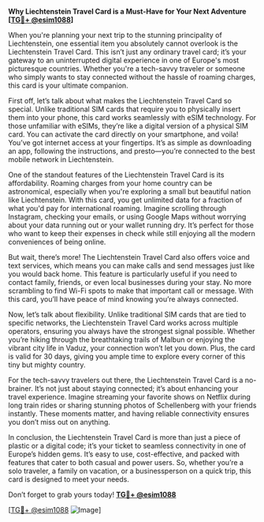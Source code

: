 **Why Liechtenstein Travel Card is a Must-Have for Your Next Adventure [[TG💪+ @esim1088](https://t.me/s/esim1088)]**

When you're planning your next trip to the stunning principality of Liechtenstein, one essential item you absolutely cannot overlook is the Liechtenstein Travel Card. This isn’t just any ordinary travel card; it’s your gateway to an uninterrupted digital experience in one of Europe's most picturesque countries. Whether you're a tech-savvy traveler or someone who simply wants to stay connected without the hassle of roaming charges, this card is your ultimate companion.

First off, let’s talk about what makes the Liechtenstein Travel Card so special. Unlike traditional SIM cards that require you to physically insert them into your phone, this card works seamlessly with eSIM technology. For those unfamiliar with eSIMs, they’re like a digital version of a physical SIM card. You can activate the card directly on your smartphone, and voila! You’ve got internet access at your fingertips. It’s as simple as downloading an app, following the instructions, and presto—you’re connected to the best mobile network in Liechtenstein.

One of the standout features of the Liechtenstein Travel Card is its affordability. Roaming charges from your home country can be astronomical, especially when you're exploring a small but beautiful nation like Liechtenstein. With this card, you get unlimited data for a fraction of what you'd pay for international roaming. Imagine scrolling through Instagram, checking your emails, or using Google Maps without worrying about your data running out or your wallet running dry. It’s perfect for those who want to keep their expenses in check while still enjoying all the modern conveniences of being online.

But wait, there’s more! The Liechtenstein Travel Card also offers voice and text services, which means you can make calls and send messages just like you would back home. This feature is particularly useful if you need to contact family, friends, or even local businesses during your stay. No more scrambling to find Wi-Fi spots to make that important call or message. With this card, you’ll have peace of mind knowing you’re always connected.

Now, let’s talk about flexibility. Unlike traditional SIM cards that are tied to specific networks, the Liechtenstein Travel Card works across multiple operators, ensuring you always have the strongest signal possible. Whether you’re hiking through the breathtaking trails of Malbun or enjoying the vibrant city life in Vaduz, your connection won’t let you down. Plus, the card is valid for 30 days, giving you ample time to explore every corner of this tiny but mighty country.

For the tech-savvy travelers out there, the Liechtenstein Travel Card is a no-brainer. It’s not just about staying connected; it’s about enhancing your travel experience. Imagine streaming your favorite shows on Netflix during long train rides or sharing stunning photos of Schellenberg with your friends instantly. These moments matter, and having reliable connectivity ensures you don’t miss out on anything.

In conclusion, the Liechtenstein Travel Card is more than just a piece of plastic or a digital code; it’s your ticket to seamless connectivity in one of Europe’s hidden gems. It’s easy to use, cost-effective, and packed with features that cater to both casual and power users. So, whether you’re a solo traveler, a family on vacation, or a businessperson on a quick trip, this card is designed to meet your needs.

Don’t forget to grab yours today! **[TG💪+ @esim1088](https://t.me/s/esim1088)**

[[TG💪+ @esim1088](https://t.me/s/esim1088) ![Image](https://i.postimg.cc/Y0z9fWf4/image.png)]